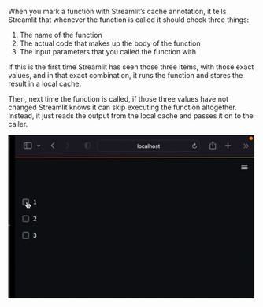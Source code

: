When you mark a function with Streamlit’s cache annotation, it tells Streamlit that whenever the function is called it should check three things:

1. The name of the function
2. The actual code that makes up the body of the function
3. The input parameters that you called the function with

If this is the first time Streamlit has seen those three items, with those exact values, and in that exact combination, it runs the function and stores the result in a local cache.

Then, next time the function is called, if those three values have not changed Streamlit knows it can skip executing the function altogether. Instead, it just reads the output from the local cache and passes it on to the caller.

<img src="demo.gif" alt="display" width=500/>
